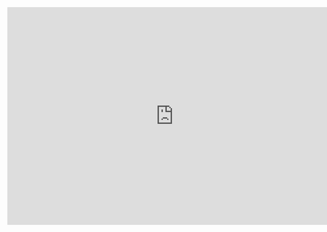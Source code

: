<iframe src="https://docs.google.com/forms/d/e/1FAIpQLSeLF8H4KXQO1AFF1-6_Obmgk_TKieHnEZAX_jFLEo0CHsnApg/viewform?usp=sf_link" width="760" height="500" frameborder="0" marginheight="0" marginwidth="0">Загрузка...</iframe>

